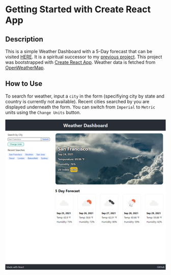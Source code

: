 # Getting Started with Create React App

## Description

This is a simple Weather Dashboard with a 5-Day forecast that can be visited [HERE](https://markkhoo.github.io/50-Weather-Dashboard-REACT/). It is a spiritual successor to my [previous project](https://github.com/markkhoo/06-Weather-Dashboard). This project was bootstrapped with [Create React App](https://github.com/facebook/create-react-app). Weather data is fetched from [OpenWeatherMap](https://openweathermap.org/).

## How to Use
To search for weather, input a `city` in the form (specifiying city by state and country is currently not available). Recent cities searched by you are displayed underneath the form. You can switch from `Imperial` to `Metric` units using the `Change Units` button.

![Weather-Dashboard-Screenshot](./src/assets/READMEimage.png)